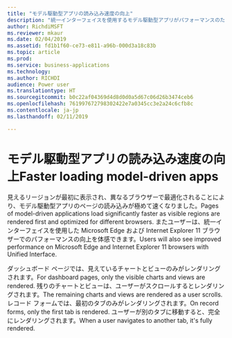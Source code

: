 ```yaml
---
title: "モデル駆動型アプリの読み込み速度の向上"
description: "統一インターフェイスを使用するモデル駆動型アプリがパフォーマンスのために最適化されました"
author: RichdiMSFT
ms.reviewer: mkaur
ms.date: 02/04/2019
ms.assetid: fd1b1f60-ce73-e811-a96b-000d3a18c83b
ms.topic: article
ms.prod: 
ms.service: business-applications
ms.technology: 
ms.author: RICHDI
audience: Power user
ms.translationtype: HT
ms.sourcegitcommit: b0c22af04369d4d8d0d0a5d67c06d26b3474ceb6
ms.openlocfilehash: 761997672798302422e7a0345cc3e2a24c6cfb8c
ms.contentlocale: ja-jp
ms.lasthandoff: 02/11/2019

---
```

# <a name="faster-loading-model-driven-apps"></a><span data-ttu-id="47da0-103">モデル駆動型アプリの読み込み速度の向上</span><span class="sxs-lookup"><span data-stu-id="47da0-103">Faster loading model-driven apps</span></span>




<span data-ttu-id="47da0-104">見えるリージョンが最初に表示され、異なるブラウザーで最適化されることにより、モデル駆動型アプリのページの読み込みが極めて速くなりました。</span><span class="sxs-lookup"><span data-stu-id="47da0-104">Pages of model-driven applications load significantly faster as visible regions are rendered first and optimized for different browsers.</span></span> <span data-ttu-id="47da0-105">またユーザーは、統一インターフェイスを使用した Microsoft Edge および Internet Explorer 11 ブラウザーでのパフォーマンスの向上を体感できます。</span><span class="sxs-lookup"><span data-stu-id="47da0-105">Users will also see improved performance on Microsoft Edge and Internet Explorer 11 browsers with Unified Interface.</span></span> 

<span data-ttu-id="47da0-106">ダッシュボード ページでは、見えているチャートとビューのみがレンダリングされます。</span><span class="sxs-lookup"><span data-stu-id="47da0-106">For dashboard pages, only the visible charts and views are rendered.</span></span> <span data-ttu-id="47da0-107">残りのチャートとビューは、ユーザーがスクロールするとレンダリングされます。</span><span class="sxs-lookup"><span data-stu-id="47da0-107">The remaining charts and views are rendered as a user scrolls.</span></span> <span data-ttu-id="47da0-108">レコード フォームでは、最初のタブのみがレンダリングされます。</span><span class="sxs-lookup"><span data-stu-id="47da0-108">On record forms, only the first tab is rendered.</span></span> <span data-ttu-id="47da0-109">ユーザーが別のタブに移動すると、完全にレンダリングされます。</span><span class="sxs-lookup"><span data-stu-id="47da0-109">When a user navigates to another tab, it's fully rendered.</span></span>
